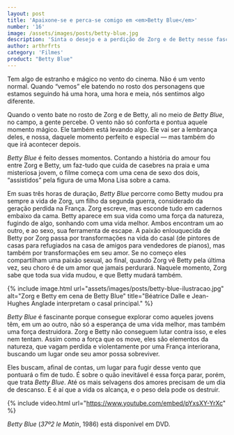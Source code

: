 ```yaml
---
layout: post
title: 'Apaixone-se e perca-se comigo em <em>Betty Blue</em>'
number: '16'
image: /assets/images/posts/betty-blue.jpg
description: 'Sinta o desejo e a perdição de Zorg e de Betty nesse fascinante filme.'
author: arthrfrts
category: 'Filmes'
product: "Betty Blue"
---
```


Tem algo de estranho e mágico no vento do cinema. Não é um vento normal. Quando “vemos” ele batendo no rosto dos personagens que estamos seguindo há uma hora, uma hora e meia, nós sentimos algo diferente.

Quando o vento bate no rosto de Zorg e de Betty, ali no meio de _Betty Blue_, no campo, a gente percebe. O vento não só conforta e pontua aquele momento mágico. Ele também está levando algo. Ele vai ser a lembrança deles, e nossa, daquele momento perfeito e especial — mas também do que irá acontecer depois.

_Betty Blue_ é feito desses momentos. Contando a história do amour fou entre Zorg e Betty, um faz-tudo que cuida de casebres na praia e uma misteriosa jovem, o filme começa com uma cena de sexo dos dois, “assistidos” pela figura de uma Mona Lisa sobre a cama.

Em suas três horas de duração, _Betty Blue_ percorre como Betty mudou pra sempre a vida de Zorg, um filho da segunda guerra, considerado da geração perdida na França. Zorg escreve, mas esconde tudo em cadernos embaixo da cama. Betty aparece em sua vida como uma força da natureza, fugindo de algo, sonhando com uma vida melhor. Ambos encontram um ao outro, e ao sexo, sua ferramenta de escape. A paixão enlouquecida de Betty por Zorg  passa por transformações na vida do casal (de pintores de casas para refugiados na casa de amigos para vendedores de pianos), mas também por transformações em seu amor. Se no começo eles compartilham uma paixão sexual, ao final, quando Zorg vê Betty pela última vez, seu choro é de um amor que jamais perdurará. Naquele momento, Zorg sabe que toda sua vida mudou, e que Betty mudará também.

{% include image.html url="assets/images/posts/betty-blue-ilustracao.jpg" alt="Zorg e Betty em cena de Betty Blue" title="Béatrice Dalle e Jean-Hughes Anglade interpretam o casal principal." %}

_Betty Blue_ é fascinante porque consegue explorar como aqueles jovens têm, em um ao outro, não só a esperança de uma vida melhor, mas também uma força destruidora. Zorg e Betty não conseguem lutar contra isso, e eles nem tentam. Assim como a força que os move, eles são elementos da natureza, que vagam perdida e violentamente por uma França interiorana, buscando um lugar onde seu amor possa sobreviver.

Eles buscam, afinal de contas, um lugar para fugir desse vento que pontuará o fim de tudo. É sobre o quão inevitável é essa força parar, porém, que trata _Betty Blue_. Até os mais selvagens dos amores precisam de um dia de descanso. E é aí que a vida os alcança, e o peso dela pode os destruir.

{% include video.html url="https://www.youtube.com/embed/pYxsXY-YrXc" %}

_Betty Blue_ (_37º2 le Matín_, 1986) está disponível em DVD.
